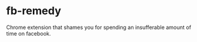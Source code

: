 # fb-remedy
Chrome extension that shames you for spending an insufferable amount of time on facebook. 

